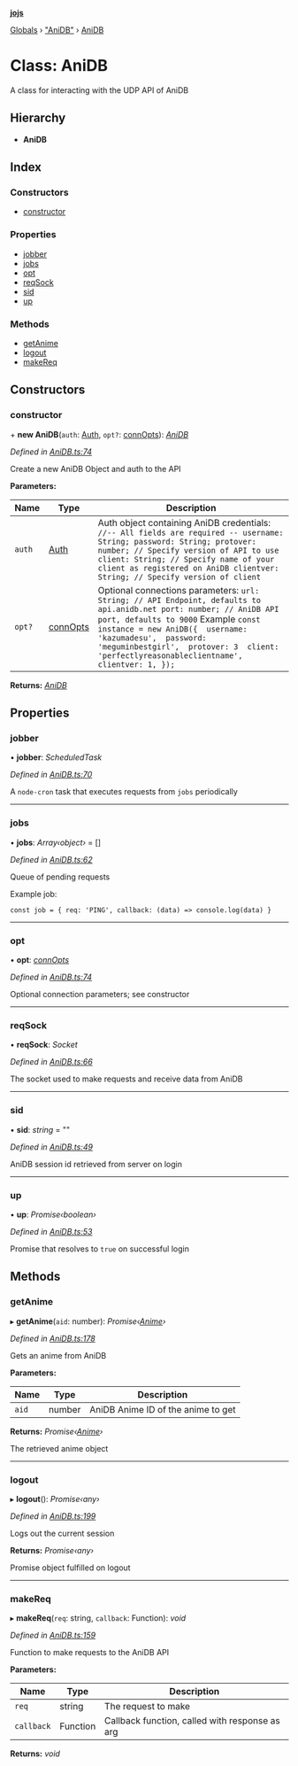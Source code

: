 **[jojs](../README.md)**

[Globals](../globals.md) › ["AniDB"](../modules/_anidb_.md) › [AniDB](_anidb_.anidb.md)

# Class: AniDB

A class for interacting with the UDP API of AniDB

## Hierarchy

* **AniDB**

## Index

### Constructors

* [constructor](_anidb_.anidb.md#constructor)

### Properties

* [jobber](_anidb_.anidb.md#jobber)
* [jobs](_anidb_.anidb.md#jobs)
* [opt](_anidb_.anidb.md#opt)
* [reqSock](_anidb_.anidb.md#reqsock)
* [sid](_anidb_.anidb.md#sid)
* [up](_anidb_.anidb.md#up)

### Methods

* [getAnime](_anidb_.anidb.md#getanime)
* [logout](_anidb_.anidb.md#logout)
* [makeReq](_anidb_.anidb.md#makereq)

## Constructors

###  constructor

\+ **new AniDB**(`auth`: [Auth](../interfaces/_anidb_.auth.md), `opt?`: [connOpts](../interfaces/_anidb_.connopts.md)): *[AniDB](_anidb_.anidb.md)*

*Defined in [AniDB.ts:74](https://github.com/ssd71/jojs/blob/19c480d/src/AniDB.ts#L74)*

Create a new AniDB Object and auth to the API

**Parameters:**

Name | Type | Description |
------ | ------ | ------ |
`auth` | [Auth](../interfaces/_anidb_.auth.md) | Auth object containing AniDB credentials: ``` //-- All fields are required -- username: String; password: String; protover: number; // Specify version of API to use client: String; // Specify name of your client as registered on AniDB clientver: String; // Specify version of client ``` |
`opt?` | [connOpts](../interfaces/_anidb_.connopts.md) | Optional connections parameters: ``` url: String; // API Endpoint, defaults to api.anidb.net port: number; // AniDB API port, defaults to 9000 ``` Example ``` const instance = new AniDB({  username: 'kazumadesu',  password: 'meguminbestgirl',  protover: 3  client: 'perfectlyreasonableclientname',  clientver: 1, }); ```  |

**Returns:** *[AniDB](_anidb_.anidb.md)*

## Properties

###  jobber

• **jobber**: *ScheduledTask*

*Defined in [AniDB.ts:70](https://github.com/ssd71/jojs/blob/19c480d/src/AniDB.ts#L70)*

A `node-cron` task that executes requests from `jobs` periodically

___

###  jobs

• **jobs**: *Array‹object›* =  []

*Defined in [AniDB.ts:62](https://github.com/ssd71/jojs/blob/19c480d/src/AniDB.ts#L62)*

Queue of pending requests

Example job:
```
const job = { req: 'PING', callback: (data) => console.log(data) }
```

___

###  opt

• **opt**: *[connOpts](../interfaces/_anidb_.connopts.md)*

*Defined in [AniDB.ts:74](https://github.com/ssd71/jojs/blob/19c480d/src/AniDB.ts#L74)*

Optional connection parameters; see constructor

___

###  reqSock

• **reqSock**: *Socket*

*Defined in [AniDB.ts:66](https://github.com/ssd71/jojs/blob/19c480d/src/AniDB.ts#L66)*

The socket used to make requests and receive data from AniDB

___

###  sid

• **sid**: *string* = ""

*Defined in [AniDB.ts:49](https://github.com/ssd71/jojs/blob/19c480d/src/AniDB.ts#L49)*

AniDB session id retrieved from server on login

___

###  up

• **up**: *Promise‹boolean›*

*Defined in [AniDB.ts:53](https://github.com/ssd71/jojs/blob/19c480d/src/AniDB.ts#L53)*

Promise that resolves to `true` on successful login

## Methods

###  getAnime

▸ **getAnime**(`aid`: number): *Promise‹[Anime](_anime_.anime.md)›*

*Defined in [AniDB.ts:178](https://github.com/ssd71/jojs/blob/19c480d/src/AniDB.ts#L178)*

Gets an anime from AniDB

**Parameters:**

Name | Type | Description |
------ | ------ | ------ |
`aid` | number | AniDB Anime ID of the anime to get |

**Returns:** *Promise‹[Anime](_anime_.anime.md)›*

The retrieved anime object

___

###  logout

▸ **logout**(): *Promise‹any›*

*Defined in [AniDB.ts:199](https://github.com/ssd71/jojs/blob/19c480d/src/AniDB.ts#L199)*

Logs out the current session

**Returns:** *Promise‹any›*

Promise object fulfilled on logout

___

###  makeReq

▸ **makeReq**(`req`: string, `callback`: Function): *void*

*Defined in [AniDB.ts:159](https://github.com/ssd71/jojs/blob/19c480d/src/AniDB.ts#L159)*

Function to make requests to the AniDB API

**Parameters:**

Name | Type | Description |
------ | ------ | ------ |
`req` | string | The request to make |
`callback` | Function | Callback function, called with response as arg  |

**Returns:** *void*